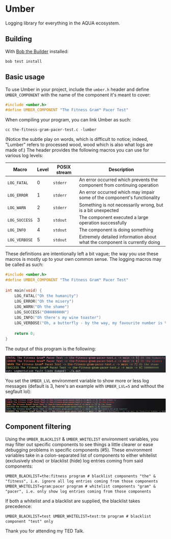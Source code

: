 # Umber

Logging library for everything in the AQUA ecosystem.

## Building

With [Bob the Builder](https://github.com/inobulles/bob) installed:

```console
bob test install
```

## Basic usage

To use Umber in your project, include the `umber.h` header and define `UMBER_COMPONENT` with the name of the component it's meant to cover:

```c
#include <umber.h>
#define UMBER_COMPONENT "The Fitness Gram™ Pacer Test"
```

When compiling your program, you can link Umber as such:

```console
cc the-fitness-gram-pacer-test.c -lumber
```

(Notice the subtle play on words, which is difficult to notice; indeed, "Lumber" refers to processed wood, wood which is also what logs are made of.)
The header provides the following macros you can use for various log levels:

|Macro        |Level|POSIX stream|Description|
|-------------|-----|------------|-----------|
|`LOG_FATAL`  |0    |`stderr`    |An error occurred which prevents the component from continuing operation|
|`LOG_ERROR`  |1    |`stderr`    |An error occurred which may impair some of the component's functionality|
|`LOG_WARN`   |2    |`stderr`    |Something is not necessarily wrong, but is a bit unexpected|
|`LOG_SUCCESS`|3    |`stdout`    |The component executed a large operation successfully|
|`LOG_INFO`   |4    |`stdout`    |The component is doing something|
|`LOG_VERBOSE`|5    |`stdout`    |Extremely detailed information about what the component is currently doing|

These definitions are intentionally left a bit vague; the way you use these macros is mostly up to your own common sense.
The logging macros may be called as such:

```c
#include <umber.h>
#define UMBER_COMPONENT "The Fitness Gram™ Pacer Test"

int main(void) {
	LOG_FATAL("Oh the humanity")
	LOG_ERROR("Oh the misery")
	LOG_WARN("Oh the shame")
	LOG_SUCCESS("OHHHHHHHH")
	LOG_INFO("Oh there's my wine toaster")
	LOG_VERBOSE("Oh, a butterfly - by the way, my favourite number is %d", *(volatile int*) 0)

	return 0;
}
```

The output of this program is the following:

![The Fitness Gram™ Pacer Test](pics/out.png)

You set the `UMBER_LVL` environment variable to show more or less log messages (default is 3, here's an example with `UMBER_LVL=5` and without the segfault lol):

![The Fitness Gram™ Pacer Test](pics/lvl-out.png)

## Component filtering

Using the `UMBER_BLACKLIST` & `UMBER_WHITELIST` environment variables, you may filter out specific components to see things a little clearer or ease debugging problems in specific components (#5).
These environment variables take in a colon-separated list of components to either whitelist (exclusively show) or blacklist (hide) log entries coming from said components:

```console
UMBER_BLACKLIST=the:fitness program # blacklist components "the" & "fitness", i.e. ignore all log entries coming from those components
UMBER_WHITELIST=gram:pacer program # whitelist components "gram" & "pacer", i.e. only show log entries coming from those components
```

If both a whitelist and a blacklist are supplied, the blacklist takes precedence:

```components
UMBER_BLACKLIST=test UMBER_WHITELIST=test:tm program # blacklist component "test" only
```

Thank you for attending my TED Talk.
